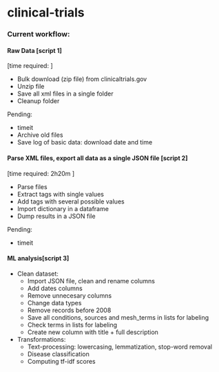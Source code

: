 # clinical-trials

### Current workflow: 

#### Raw Data  [script 1]
[time required:  ]
- Bulk download (zip file) from clinicaltrials.gov
- Unzip file
- Save all xml files in a single folder
- Cleanup folder

Pending: 
- timeit
- Archive old files
- Save log of basic data: download date and time

#### Parse XML files, export all data as a single JSON file [script 2]
[time required: 2h20m ]
- Parse files
- Extract tags with single values
- Add tags with several possible values
- Import dictionary in a dataframe
- Dump results in a JSON file

Pending:
- timeit

#### ML analysis[script 3]
- Clean dataset:
	- Import JSON file, clean and rename columns
	- Add dates columns
	- Remove unnecesary columns
	- Change data types
	- Remove records before 2008
	- Save all conditions, sources and mesh_terms in lists for labeling
	- Check terms in lists for labeling
	- Create new column with title + full description
- Transformations: 
	- Text-processing: lowercasing, lemmatization, stop-word removal
	- Disease classification 
	- Computing tf-idf scores


